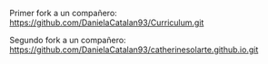 Primer fork a un compañero: https://github.com/DanielaCatalan93/Curriculum.git

Segundo fork a un compañero: https://github.com/DanielaCatalan93/catherinesolarte.github.io.git
